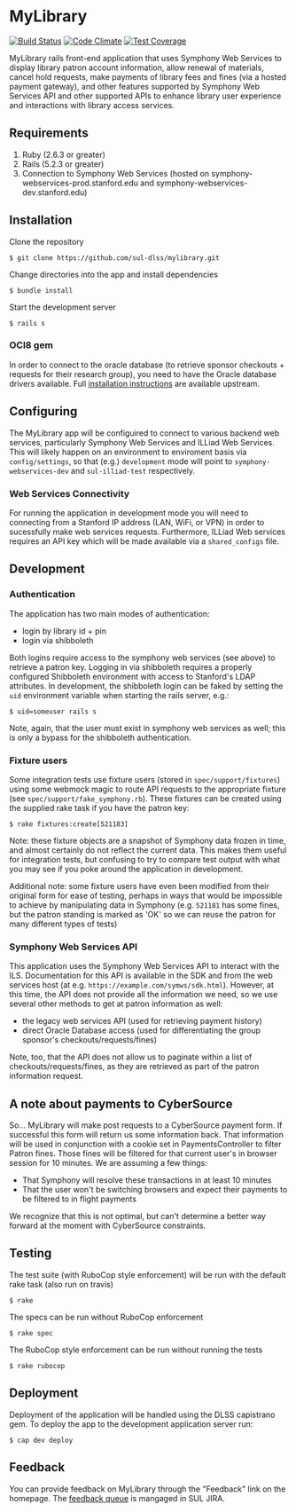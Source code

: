 # MyLibrary
[![Build Status](https://travis-ci.org/sul-dlss/mylibrary.svg?branch=master)](https://travis-ci.org/sul-dlss/mylibrary)
[![Code Climate](https://codeclimate.com/github/sul-dlss/mylibrary/badges/gpa.svg)](https://codeclimate.com/github/sul-dlss/mylibrary)
[![Test Coverage](https://api.codeclimate.com/v1/badges/a8f1c5dab3a53ffba586/test_coverage)](https://codeclimate.com/github/sul-dlss/mylibrary/test_coverage)

MyLibrary rails front-end application that uses Symphony Web Services to display library patron account information,
allow renewal of materials, cancel hold requests, make payments of library fees and fines (via a hosted payment gateway),
and other features supported by Symphony Web Services API and other supported APIs to enhance library user experience and
interactions with library access services.

## Requirements
1. Ruby (2.6.3 or greater)
2. Rails (5.2.3 or greater)
3. Connection to Symphony Web Services (hosted on symphony-webservices-prod.stanford.edu and
   symphony-webservices-dev.stanford.edu)

## Installation

Clone the repository

    $ git clone https://github.com/sul-dlss/mylibrary.git

Change directories into the app and install dependencies

    $ bundle install

Start the development server

    $ rails s

### OCI8 gem

In order to connect to the oracle database (to retrieve sponsor checkouts + requests for their research group),
you need to have the Oracle database drivers available. Full [installation instructions](https://www.rubydoc.info/github/kubo/ruby-oci8/file/docs/install-instant-client.md) are available upstream.

## Configuring

The MyLibrary app will be configuired to connect to various backend web services, particularly Symphony Web Services and
ILLiad Web Services. This will likely happen on an environment to enviroment basis via `config/settings`, so that (e.g.) `development`
mode will point to `symphony-webservices-dev` and `sul-illiad-test` respectively.

### Web Services Connectivity

For running the application in development mode you will need to connecting from a Stanford IP address (LAN, WiFi, or VPN)
in order to sucessfully make web services requests. Furthermore, ILLiad Web services requires an API key which will be
made available via a `shared_configs` file.

## Development

### Authentication

The application has two main modes of authentication:

- login by library id + pin
- login via shibboleth

Both logins require access to the symphony web services (see above) to retrieve a patron key. Logging in via shibboleth requires a properly configured Shibboleth environment with access to Stanford's LDAP attributes. In development, the shibboleth login can be faked by setting the `uid` environment variable when starting the rails server, e.g.:

```
$ uid=someuser rails s
```

Note, again, that the user must exist in symphony web services as well; this is only a bypass for the shibboleth authentication.

### Fixture users

Some integration tests use fixture users (stored in `spec/support/fixtures`) using some webmock magic to route
API requests to the appropriate fixture (see `spec/support/fake_symphony.rb`). These fixtures can be created
using the supplied rake task if you have the patron key:

```
$ rake fixtures:create[521183]
```

Note: these fixture objects are a snapshot of Symphony data frozen in time, and almost certainly do not reflect
the current data. This makes them useful for integration tests, but confusing to try to compare test output
with what you may see if you poke around the application in development.

Additional note: some fixture users have even been modified from their original form for ease of testing, perhaps
in ways that would be impossible to achieve by manipulating data in Symphony (e.g. `521181` has some fines, but
the patron standing is marked as 'OK' so we can reuse the patron for many different types of tests)

### Symphony Web Services API

This application uses the Symphony Web Services API to interact with the ILS. Documentation for this API is available
in the SDK and from the web services host (at e.g. `https://example.com/symws/sdk.html`). However, at this time,
the API does not provide all the information we need, so we use several other methods to get at patron information as well:

- the legacy web services API (used for retrieving payment history)
- direct Oracle Database access (used for differentiating the group sponsor's checkouts/requests/fines)

Note, too, that the API does not allow us to paginate within a list of checkouts/requests/fines, as they are retrieved as
part of the patron information request.

## A note about payments to CyberSource
So... MyLibrary will make post requests to a CyberSource payment form. If successful this form will return us some information back. That information will be used in conjunction with a cookie set in PaymentsController to filter Patron fines. Those fines will be filtered for that current user's in browser session for 10 minutes. We are assuming a few things:
 - That Symphony will resolve these transactions in at least 10 minutes
 - That the user won't be switching browsers and expect their payments to be filtered to in flight payments

We recognize that this is not optimal, but can't determine a better way forward at the moment with CyberSource constraints.

## Testing

The test suite (with RuboCop style enforcement) will be run with the default rake task (also run on travis)

    $ rake

The specs can be run without RuboCop enforcement

    $ rake spec

The RuboCop style enforcement can be run without running the tests

    $ rake rubocop

## Deployment

Deployment of the application will be handled using the DLSS capistrano gem. To deploy the app to the development application
server run:

    $ cap dev deploy

## Feedback
You can provide feedback on MyLibrary through the "Feedback" link on the homepage. The [feedback queue](https://jirasul.stanford.edu/jira/projects/MYLIBACCNT) is mangaged in SUL JIRA.
